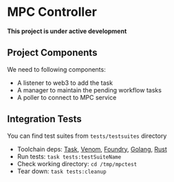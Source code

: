 # MPC Controller
**This project is under active development**
## Project Components
We need to following components:
- A listener to web3 to add the task
- A manager to maintain the pending workflow tasks
- A poller to connect to MPC service
## Integration Tests
You can find test suites from `tests/testsuites` directory
- Toolchain deps:  [Task](https://github.com/go-task/task), [Venom](https://github.com/ovh/venom),  [Foundry](https://github.com/foundry-rs/foundry), [Golang](https://go.dev/), [Rust](https://www.rust-lang.org/)
- Run tests: `task tests:testSuiteName`
- Check working directory: `cd /tmp/mpctest`
- Tear down: `task tests:cleanup`

